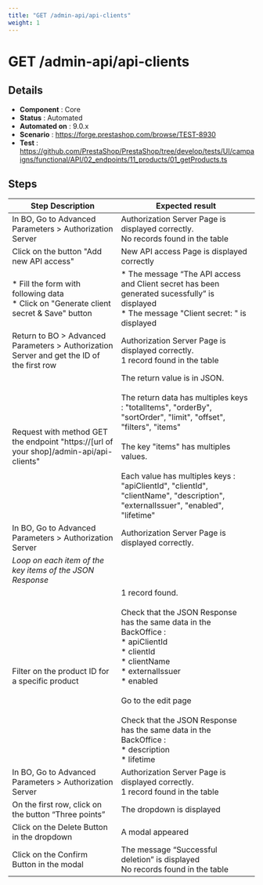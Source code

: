 ```yaml
---
title: "GET /admin-api/api-clients"
weight: 1
---
```


# GET /admin-api/api-clients
## Details
* **Component** : Core
* **Status** : Automated
* **Automated on** : 9.0.x
* **Scenario** : https://forge.prestashop.com/browse/TEST-8930
* **Test** : https://github.com/PrestaShop/PrestaShop/tree/develop/tests/UI/campaigns/functional/API/02_endpoints/11_products/01_getProducts.ts

## Steps
| Step Description | Expected result |
| ----- | ----- |
| In BO, Go to Advanced Parameters > Authorization Server | Authorization Server Page is displayed correctly.<br>No records found in the table |
| Click on the button "Add new API access" | New API access Page is displayed correctly |
| * Fill the form with following data<br> * Click on "Generate client secret & Save" button | * The message “The API access and Client secret has been generated sucessfully” is displayed<br> * The message "Client secret: " is displayed |
| Return to BO > Advanced Parameters > Authorization Server and get the ID of the first row | Authorization Server Page is displayed correctly.<br>1 record found in the table |
| Request with method GET the endpoint "https://[url of your shop]/admin-api/api-clients" | The return value is in JSON.<br><br>The return data has multiples keys : "totalItems", "orderBy", "sortOrder", "limit", "offset", "filters", "items"<br><br>The key "items" has multiples values.<br><br>Each value has multiples keys : "apiClientId", "clientId", "clientName", "description", "externalIssuer", "enabled", "lifetime" |
| In BO, Go to Advanced Parameters > Authorization Server | Authorization Server Page is displayed correctly. |
| *Loop on each item of the key items of the JSON Response* |  |
| Filter on the product ID for a specific product | 1 record found.<br><br>Check that the JSON Response has the same data in the BackOffice :<br> * apiClientId<br> * clientId<br> * clientName<br> * externalIssuer<br> * enabled<br><br>Go to the edit page<br><br>Check that the JSON Response has the same data in the BackOffice :<br> * description<br> * lifetime |
| In BO, Go to Advanced Parameters > Authorization Server | Authorization Server Page is displayed correctly.<br>1 record found in the table |
| On the first row, click on the button “Three points” | The dropdown is displayed |
| Click on the Delete Button in the dropdown | A modal appeared |
| Click on the Confirm Button in the modal | The message “Successful deletion” is displayed<br>No records found in the table |
